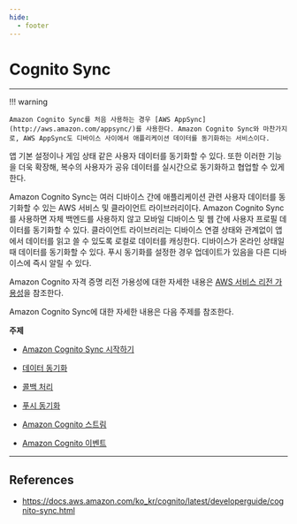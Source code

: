 ```yaml
---
hide:
  - footer
---
```


# Cognito Sync

---

!!! warning

    Amazon Cognito Sync를 처음 사용하는 경우 [AWS AppSync](http://aws.amazon.com/appsync/)를 사용한다. Amazon Cognito Sync와 마찬가지로, AWS AppSync도 디바이스 사이에서 애플리케이션 데이터를 동기화하는 서비스이다.

앱 기본 설정이나 게임 상태 같은 사용자 데이터를 동기화할 수 있다. 또한 이러한 기능을 더욱 확장해, 복수의 사용자가 공유 데이터를 실시간으로 동기화하고 협업할 수 있게 한다.

Amazon Cognito Sync는 여러 디바이스 간에 애플리케이션 관련 사용자 데이터를 동기화할 수 있는 AWS 서비스 및 클라이언트 라이브러리이다. Amazon Cognito Sync를 사용하면 자체 백엔드를 사용하지 않고 모바일 디바이스 및 웹 간에 사용자 프로필 데이터를 동기화할 수 있다. 클라이언트 라이브러리는 디바이스 연결 상태와 관계없이 앱에서 데이터를 읽고 쓸 수 있도록 로컬로 데이터를 캐싱한다. 디바이스가 온라인 상태일 때 데이터를 동기화할 수 있다. 푸시 동기화를 설정한 경우 업데이트가 있음을 다른 디바이스에 즉시 알릴 수 있다.

Amazon Cognito 자격 증명 리전 가용성에 대한 자세한 내용은 [AWS 서비스 리전 가용성](http://aws.amazon.com/about-aws/global-infrastructure/regional-product-services/)을 참조한다.

Amazon Cognito Sync에 대한 자세한 내용은 다음 주제를 참조한다.

**주제**

- [Amazon Cognito Sync 시작하기](https://docs.aws.amazon.com/ko_kr/cognito/latest/developerguide/getting-started-with-cognito-sync.html)

- [데이터 동기화](https://docs.aws.amazon.com/ko_kr/cognito/latest/developerguide/synchronizing-data.html)

- [콜백 처리](https://docs.aws.amazon.com/ko_kr/cognito/latest/developerguide/handling-callbacks.html)

- [푸시 동기화](https://docs.aws.amazon.com/ko_kr/cognito/latest/developerguide/push-sync.html)

- [Amazon Cognito 스트림](https://docs.aws.amazon.com/ko_kr/cognito/latest/developerguide/cognito-streams.html)

- [Amazon Cognito 이벤트](https://docs.aws.amazon.com/ko_kr/cognito/latest/developerguide/cognito-events.html)

---

## References

- <https://docs.aws.amazon.com/ko_kr/cognito/latest/developerguide/cognito-sync.html>
